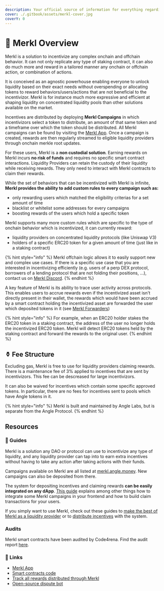 ```yaml
---
description: Your official source of information for everything regarding the Merkl platform.
cover: ./.gitbook/assets/merkl-cover.jpg
coverY: 0
---
```


# 🥨 Merkl Overview

Merkl is a solution to incentivize any complex onchain and offchain behavior. It can not only replicate any type of staking contract, it can also do much more and reward in a tailored manner any onchain or offchain action, or combination of actions.

It is conceived as an agnostic powerhouse enabling everyone to unlock liquidity based on their exact needs without overspending or allocating tokens to reward behaviors/users/actions that are not beneficial to the incentivizor. Merkl is for instance much more expressive and efficient at shaping liquidity on concentrated liquidity pools than other solutions available on the market.

Incentives are distributed by deploying **Merkl Campaigns** in which incentivizors select a token to distribute, an amount of that same token and a timeframe over which the token should be distributed. All Merkl campaigns can be found by visiting the [Merkl App](https://merkl.angle.money). Once a campaign is created, rewards are then regularly streamed to eligible liquidity providers through onchain merkle root updates.

For these users, Merkl is a **non custodial solution**. Earning rewards on Merkl incurs **no risk of funds** and requires no specific smart contract interactions. Liquidity Providers can retain the custody of their liquidity while receiving rewards. They only need to interact with Merkl contracts to claim their rewards.

While the set of behaviors that can be incentivized with Merkl is infinite, **Merkl provides the ability to add custom rules to every campaign such as:**

- only rewarding users which matched the eligibility criterias for a set amount of time
- blacklist or whitelist some addresses for every campaigns
- boosting rewards of the users which hold a specific token

Merkl supports many more custom rules which are specific to the type of onchain behavior which is incentivized, it can currently reward:

- liquidity providers on concentrated liquidity protocols (like Uniswap V3)
- holders of a specific ERC20 token for a given amount of time (just like in a staking contract)

{% hint style="info" %}
Merkl offchain logic allows it to easily support new and complex use cases. If there is a specific use case that you are interested in incentivizing efficiently (e.g. users of a perp DEX protocol, borrowers of a lending protocol that are not folding their positions, ...), contact us on [Merkl Discord](https://discord.gg/jnYfrGxDbe).
{% endhint %}

A key feature of Merkl is its ability to trace user activity across protocols. This enables users to accrue rewards even if the incentivized asset isn't directly present in their wallet, the rewards which would have been accrued by a smart contract holding the incentivized asset are forwarded the user which deposited tokens in it (see [Merkl Forwarders](merkl-mechanism#merkl-forwarders))

{% hint style="info" %}
For example, when an ERC20 holder stakes the ERC20 token in a staking contract, the address of the user no longer holds the incentivized ERC20 token. Merkl will detect ERC20 tokens held by the staking contract and forward the rewards to the original user.
{% endhint %}

## ⚱️ Fee Structure

Excluding gas, Merkl is free to use for liquidity providers claiming rewards. There is a maintenance fee of 3% applied to incentives that are sent by incentivizors. This fee can be descreased for large incentivizors.

It can also be waived for incentives which contain some specific approved tokens. In particular, there are no fees for incentives sent to pools which have Angle tokens in it.

{% hint style="info" %}
Merkl is built and maintained by Angle Labs, but is separate from the Angle Protocol.
{% endhint %}

## Resources

### 📖 Guides

Merkl is a solution any DAO or protocol can use to incentivize any type of liquidity, and any liquidity provider can tap into to earn extra incentives without having to take any action after taking actions with their funds.

Campaigns available on Merkl are all listed at [merkl.angle.money](https://merkl.angle.money). New campaigns can also be deposited from there.

The system for depositing incentives and claiming rewards **can be easily integrated on any dApp**. [This guide](./distribute/integrate/integration-guide.md) explains among other things how to integrate some Merkl campaigns in your frontend and how to build claim transactions for your users.

If you simply want to use Merkl, check out these guides to [make the best of Merkl as a liquidity provider](./earn/README.md) or to [distribute incentives](./distribute/campaign-specific/) with the system.

### Audits

Merkl smart contracts have been audited by Code4rena. Find the audit report [here](https://code4rena.com/reports/2023-06-angle).

### 🔗 Links

- [Merkl App](https://merkl.angle.money)
- [Smart contracts code](https://github.com/AngleProtocol/merkl-contracts)
- [Track all rewards distributed through Merkl](https://merkl-rewards.angle.money/)
- [Open-source dispute bot](https://github.com/AngleProtocol/merkl-dispute)
